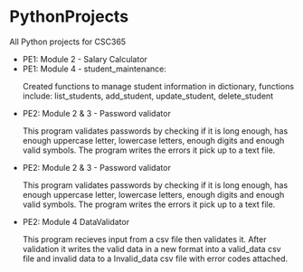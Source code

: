 # PythonProjects
All Python projects for CSC365

<ul>
  <li>PE1: Module 2 - Salary Calculator</li>
  <li>PE1: Module 4 - student_maintenance:</br>
  <p>Created functions to manage student information in dictionary, functions include: list_students, add_student, update_student, delete_student</p>
  </li>
  <li>PE2: Module 2 & 3 - Password validator</br>
  <p>This program validates passwords by checking if it is long enough, has enough uppercase letter, lowercase letters, enough digits and enough valid symbols. The program writes the errors it pick up to a text file.
  </li>
  <li>PE2: Module 2 & 3 - Password validator</br>
  <p>This program validates passwords by checking if it is long enough, has enough uppercase letter, lowercase letters, enough digits and enough valid symbols. The program writes the errors it pick up to a text file.
  </li>
  <li>PE2: Module 4 DataValidator</br>
  <p>This program recieves input from a csv file then validates it. After validation it writes the valid data in a new format into a valid_data csv file and invalid data to a Invalid_data csv file with error codes attached.</p>
  </li>
</ul>
